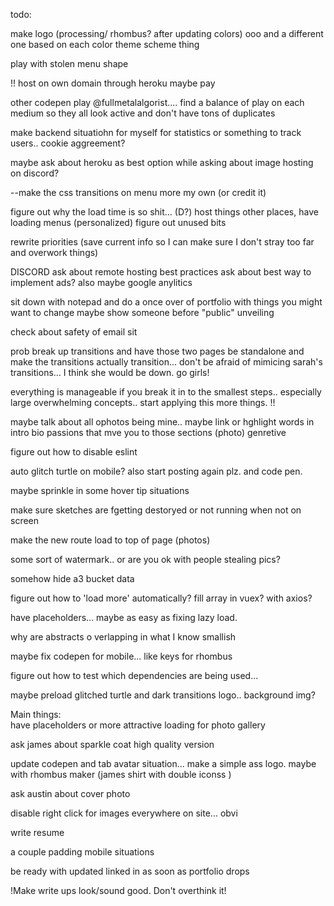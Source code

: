 todo:

make logo (processing/ rhombus? after updating colors) ooo and a different one based on each color theme scheme thing 

play with stolen menu shape

!! host on own domain through heroku
maybe pay

other codepen play @fullmetalalgorist....
find a balance of play on each medium so they all look active and don't have tons of duplicates

make backend situatiohn for myself for statistics or something to track users.. cookie aggreement?

maybe ask about heroku as best option while asking about image hosting on discord?

--make the css transitions on menu more my own (or credit it)

figure out why the load time is so shit... (D?) host things other places, have loading menus (personalized)
figure out unused bits

rewrite  priorities (save current info so I can make sure I don't stray too far and overwork things)

DISCORD
ask about remote hosting best practices
ask about best way to implement ads?
also maybe google anylitics

sit down with notepad and do a once over of portfolio with things you might want to change maybe show someone before "public" unveiling

check about safety of email sit

prob break up transitions and have those two pages be standalone and make the transitions actually transition... don't be afraid of mimicing sarah's transitions... I think she would be down.  go girls!

everything is manageable if you break it in to the smallest steps.. especially large overwhelming concepts.. start applying this more things. !!

maybe talk about all ophotos being mine.. maybe link or hghlight words in intro bio passions that mve you to those sections (photo) genretive

figure out how to disable eslint 

 auto glitch turtle on mobile?  also start posting again plz. and code pen.

 maybe sprinkle in some hover tip situations

 make sure sketches are fgetting destoryed or not running when not  on screen

 make the  new route load to top of page  (photos)

some sort of watermark.. or are you ok with people stealing pics?

somehow hide a3 bucket data

figure out how to 'load more' automatically? fill array in vuex? with axios? 

have placeholders... maybe as easy as fixing lazy load.


why are abstracts o verlapping in  what I know smallish

maybe fix codepen for mobile... like keys for rhombus

figure out how to test which dependencies are being used...

maybe preload glitched turtle and dark transitions logo.. background  img?

Main things:  
have placeholders or more attractive loading for photo gallery

ask james about sparkle coat high quality version

update codepen and tab avatar situation... make a simple ass logo. maybe with rhombus maker 
(james shirt with double iconss )

ask austin about cover photo

disable right click for images everywhere on site... obvi

write resume

a couple padding mobile situations

be ready with updated linked in as soon as portfolio  drops

!Make write ups look/sound good. Don't overthink it!